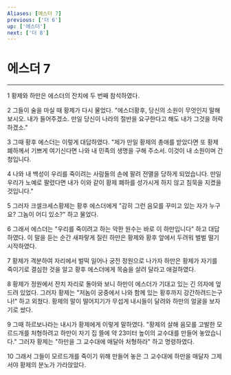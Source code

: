 ```yaml
---
Aliases: [에스더 7]
previous: ['더 6']
up: ['에스더']
next: ['더 8']
---
```

# 에스더 7

***


1 황제와 하만은 에스더의 잔치에 두 번째 참석하였다. 

2 그들이 술을 마실 때 황제가 다시 물었다. "에스더황후, 당신의 소원이 무엇인지 말해 보시오. 내가 들어주겠소. 만일 당신이 나라의 절반을 요구한다고 해도 내가 그것을 허락하겠소." 

3 그때 황후 에스더는 이렇게 대답하였다. "제가 만일 황제의 총애를 받았다면 또 황제 폐하께서 기쁘게 여기신다면 나와 내 민족의 생명을 구해 주소서. 이것이 내 소원이며 간청입니다. 

4 나와 내 백성이 우리를 죽이려는 사람들의 손에 팔려 전멸을 당하게 되었습니다. 만일 우리가 노예로 팔렸다면 내가 이와 같이 황제 폐하를 성가시게 하지 않고 침묵을 지켰을 것입니다." 

5 그러자 크셀크세스황제는 황후 에스더에게 "감히 그런 음모를 꾸미고 있는 자가 누구요? 그놈이 어디 있소?" 하고 물었다. 

6 그래서 에스더는 "우리를 죽이려고 하는 악한 원수는 바로 이 하만입니다" 하고 대답하였다. 이 말을 듣는 순간 새파랗게 질린 하만은 황제와 황후 앞에서 두려워 벌벌 떨기 시작하였다. 

7 황제가 격분하여 자리에서 벌떡 일어나 궁전 정원으로 나가자 하만은 황제가 자기를 죽이기로 결심한 것을 알고 황후 에스더에게 목숨을 살려 달라고 애걸하였다. 

8 황제가 정원에서 잔치 자리로 돌아와 보니 하만이 에스더가 기대고 있는 긴 의자에 엎드려 있었다. 그러자 황제는 "저놈이 궁중에서 나와 함께 있는 황후까지 강간하려드는구나!" 하고 외쳤다. 황제의 말이 떨어지기가 무섭게 내시들이 달려와 하만의 얼굴을 보자기로 쌌다. 

9 그때 하르보나라는 내시가 황제에게 이렇게 말하였다. "황제의 살해 음모를 고발한 모르드개를 처형하려고 하만이 자기 집 뜰에 약 23미터 높이의 교수대를 만들어 놓았습니다." 그러자 황제는 "하만을 그 교수대에 매달아 처형하라" 하고 명령하였다. 

10 그래서 그들이 모르드개를 죽이기 위해 만들어 놓은 그 교수대에 하만을 매달자 그제서야 황제의 분노가 가라앉았다.
